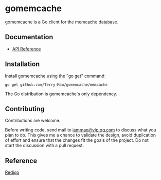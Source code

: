 gomemcache
======

gomemcache is a [Go](http://golang.org/) client for the [memcache](http://www.memcached.org/) database.

Documentation
-------------

- [API Reference](http://godoc.org/github.com/Terry-Mao/gomemcache/memcache)

Installation
------------

Install gomemcache using the "go get" command:

    go get github.com/Terry-Mao/gomemcache/memcache

The Go distribution is gomemcache's only dependency.

Contributing
------------

Contributions are welcome. 

Before writing code, send mail to iammao@vip.qq.com to discuss what you
plan to do. This gives me a chance to validate the design, avoid duplication of
effort and ensure that the changes fit the goals of the project. Do not start
the discussion with a pull request. 

Reference
-------

[Redigo](https://github.com/garyburd/redigo)
